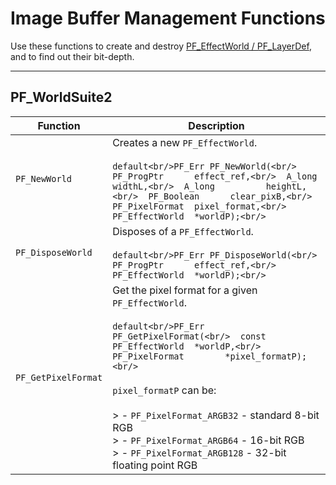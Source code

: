 # Image Buffer Management Functions

Use these functions to create and destroy [PF_EffectWorld / PF_LayerDef](../effect-basics/PF_EffectWorld.md#effect-basics-pf-effectworld), and to find out their bit-depth.

---

## PF_WorldSuite2

| **Function**        | **Description**                                                                                                                                                                                                                                                                                                                                                                                     |
|---------------------|-----------------------------------------------------------------------------------------------------------------------------------------------------------------------------------------------------------------------------------------------------------------------------------------------------------------------------------------------------------------------------------------------------|
| `PF_NewWorld`       | Creates a new `PF_EffectWorld`.<br/><br/>```default<br/>PF_Err PF_NewWorld(<br/>  PF_ProgPtr      effect_ref,<br/>  A_long          widthL,<br/>  A_long          heightL,<br/>  PF_Boolean      clear_pixB,<br/>  PF_PixelFormat  pixel_format,<br/>  PF_EffectWorld  *worldP);<br/>```                                                                                                            |
| `PF_DisposeWorld`   | Disposes of a `PF_EffectWorld`.<br/><br/>```default<br/>PF_Err PF_DisposeWorld(<br/>  PF_ProgPtr      effect_ref,<br/>  PF_EffectWorld  *worldP);<br/>```                                                                                                                                                                                                                                           |
| `PF_GetPixelFormat` | Get the pixel format for a given `PF_EffectWorld`.<br/><br/>```default<br/>PF_Err PF_GetPixelFormat(<br/>  const PF_EffectWorld  *worldP,<br/>  PF_PixelFormat        *pixel_formatP);<br/>```<br/><br/>`pixel_formatP` can be:<br/><br/>> - `PF_PixelFormat_ARGB32` - standard 8-bit RGB<br/>> - `PF_PixelFormat_ARGB64` - 16-bit RGB<br/>> - `PF_PixelFormat_ARGB128` - 32-bit floating point RGB |
